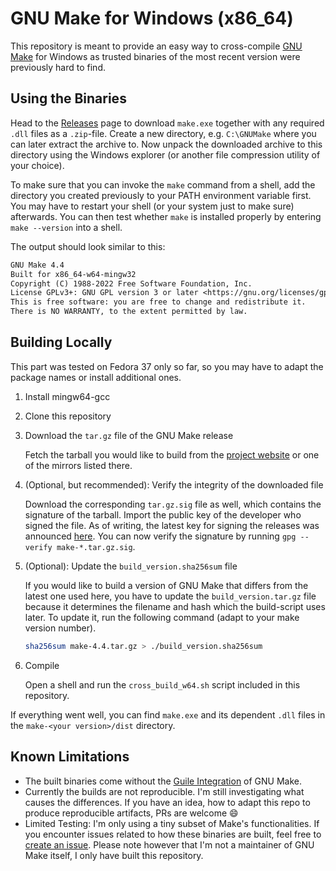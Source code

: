 # GNU Make for Windows (x86_64)
This repository is meant to provide an easy way to cross-compile [GNU Make](https://www.gnu.org/software/make/) for Windows as trusted binaries of the most recent version were previously hard to find. 

## Using the Binaries
Head to the [Releases](https://github.com/maweil/MakeForWindows/releases) page to download `make.exe` together with any required `.dll` files as a `.zip`-file. Create a new directory, e.g. `C:\GNUMake` where you can later extract the archive to. Now unpack the downloaded archive to this directory using the Windows explorer (or another file compression utility of your choice).

To make sure that you can invoke the `make` command from a shell, add the directory you created previously to your PATH environment variable first.
You may have to restart your shell (or your system just to make sure) afterwards. You can then test whether `make` is installed properly by entering `make --version` into a shell.

The output should look similar to this:
```txt
GNU Make 4.4
Built for x86_64-w64-mingw32
Copyright (C) 1988-2022 Free Software Foundation, Inc.
License GPLv3+: GNU GPL version 3 or later <https://gnu.org/licenses/gpl.html>
This is free software: you are free to change and redistribute it.
There is NO WARRANTY, to the extent permitted by law.
```

## Building Locally
This part was tested on Fedora 37 only so far, so you may have to adapt the package names or install additional ones.
1. Install mingw64-gcc
2. Clone this repository
3. Download the `tar.gz` file of the GNU Make release
   
   Fetch the tarball you would like to build from the [project website](https://www.gnu.org/software/make/) or one of the mirrors listed there.

4. (Optional, but recommended): Verify the integrity of the downloaded file
   
   Download the corresponding `tar.gz.sig` file as well, which contains the signature of the tarball.
   Import the public key of the developer who signed the file. As of writing, the latest key for signing the releases was announced [here](https://lists.gnu.org/archive/html/bug-make/2016-12/msg00002.html). You can now verify the signature by running `gpg --verify make-*.tar.gz.sig`.

5. (Optional): Update the `build_version.sha256sum` file

   If you would like to build a version of GNU Make that differs from the latest one used here, you have to update the `build_version.tar.gz` file because it determines the filename and hash which the build-script uses later. To update it, run the following command (adapt to your make version number).
   ```bash
   sha256sum make-4.4.tar.gz > ./build_version.sha256sum
   ```
5. Compile

   Open a shell and run the `cross_build_w64.sh` script included in this repository.


If everything went well, you can find `make.exe` and its dependent `.dll` files in the `make-<your version>/dist` directory.

## Known Limitations
- The built binaries come without the [Guile Integration](https://www.gnu.org/software/make/manual/html_node/Guile-Integration.html) of GNU Make.
- Currently the builds are not reproducible. I'm still investigating what causes the differences. If you have an idea, how to adapt this repo to produce reproducible artifacts, PRs are welcome :smile:
- Limited Testing: I'm only using a tiny subset of Make's functionalities. If you encounter issues related to how these binaries are built, feel free to [create an issue](https://github.com/maweil/MakeForWindows/issues/new/choose). Please note however that I'm not a maintainer of GNU Make itself, I only have built this repository.
